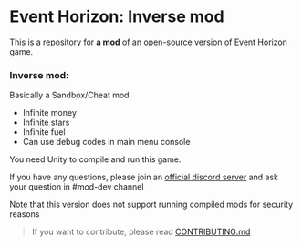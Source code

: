 # Event Horizon: Inverse mod
This is a repository for **a mod** of an open-source version of Event Horizon game.

### Inverse mod:
Basically a Sandbox/Cheat mod
- Infinite money
- Infinite stars
- Infinite fuel
- Can use debug codes in main menu console

You need Unity to compile and run this game.

If you have any questions, please join an [official discord server](https://discordapp.com/invite/yFFvF7m) and ask your question in #mod-dev channel

Note that this version does not support running compiled mods for security reasons

> If you want to contribute, please read [CONTRIBUTING.md](CONTRIBUTING.md)
